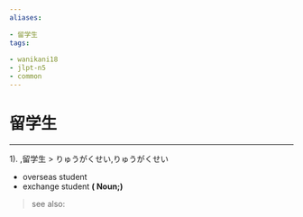 ```yaml
---
aliases:
    
- 留学生
tags:
    
- wanikani18
- jlpt-n5
- common
---
```


# 留学生
---
1).
,留学生 > りゅうがくせい,りゅうがくせい

- overseas student
- exchange student
**( Noun;)**
> see also: 
            